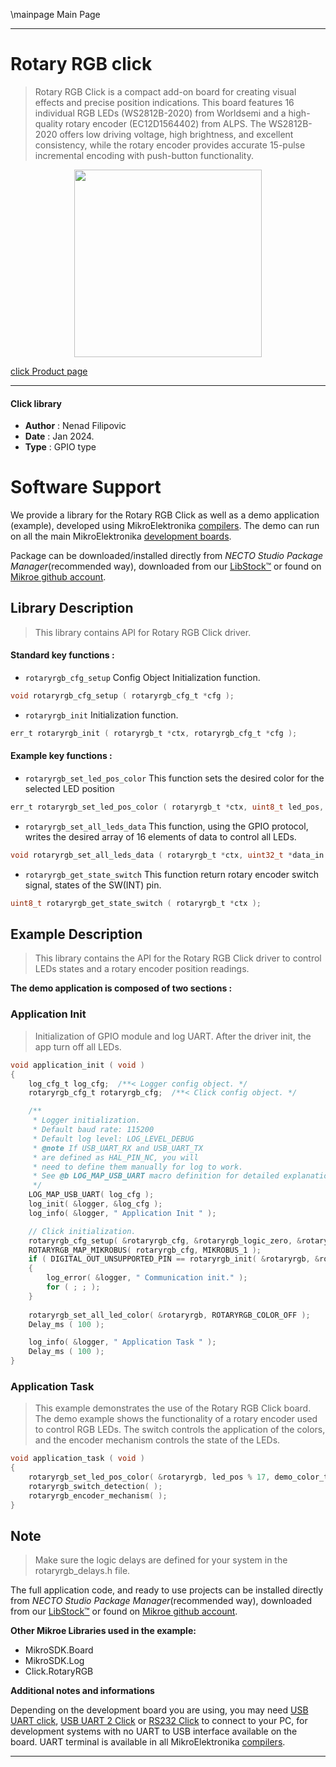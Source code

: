 \mainpage Main Page

---
# Rotary RGB click

> Rotary RGB Click is a compact add-on board for creating visual effects and precise position indications. This board features 16 individual RGB LEDs (WS2812B-2020) from Worldsemi and a high-quality rotary encoder (EC12D1564402) from ALPS. The WS2812B-2020 offers low driving voltage, high brightness, and excellent consistency, while the rotary encoder provides accurate 15-pulse incremental encoding with push-button functionality.

<p align="center">
  <img src="https://download.mikroe.com/images/click_for_ide/rotaryrgb_click.png" height=300px>
</p>

[click Product page](https://www.mikroe.com/rotary-rgb-click)

---


#### Click library

- **Author**        : Nenad Filipovic
- **Date**          : Jan 2024.
- **Type**          : GPIO type


# Software Support

We provide a library for the Rotary RGB Click
as well as a demo application (example), developed using MikroElektronika
[compilers](https://www.mikroe.com/necto-studio).
The demo can run on all the main MikroElektronika [development boards](https://www.mikroe.com/development-boards).

Package can be downloaded/installed directly from *NECTO Studio Package Manager*(recommended way), downloaded from our [LibStock&trade;](https://libstock.mikroe.com) or found on [Mikroe github account](https://github.com/MikroElektronika/mikrosdk_click_v2/tree/master/clicks).

## Library Description

> This library contains API for Rotary RGB Click driver.

#### Standard key functions :

- `rotaryrgb_cfg_setup` Config Object Initialization function.
```c
void rotaryrgb_cfg_setup ( rotaryrgb_cfg_t *cfg );
```

- `rotaryrgb_init` Initialization function.
```c
err_t rotaryrgb_init ( rotaryrgb_t *ctx, rotaryrgb_cfg_t *cfg );
```

#### Example key functions :

- `rotaryrgb_set_led_pos_color` This function sets the desired color for the selected LED position
```c
err_t rotaryrgb_set_led_pos_color ( rotaryrgb_t *ctx, uint8_t led_pos, uint32_t led_color );
```

- `rotaryrgb_set_all_leds_data` This function, using the GPIO protocol, writes the desired array of 16 elements of data to control all LEDs.
```c
void rotaryrgb_set_all_leds_data ( rotaryrgb_t *ctx, uint32_t *data_in );
```

- `rotaryrgb_get_state_switch` This function return rotary encoder switch signal, states of the SW(INT) pin.
```c
uint8_t rotaryrgb_get_state_switch ( rotaryrgb_t *ctx );
```

## Example Description

> This library contains the API for the Rotary RGB Click driver 
> to control LEDs states and a rotary encoder position readings.

**The demo application is composed of two sections :**

### Application Init

> Initialization of GPIO module and log UART.
> After the driver init, the app turn off all LEDs.

```c
void application_init ( void ) 
{
    log_cfg_t log_cfg;  /**< Logger config object. */
    rotaryrgb_cfg_t rotaryrgb_cfg;  /**< Click config object. */

    /** 
     * Logger initialization.
     * Default baud rate: 115200
     * Default log level: LOG_LEVEL_DEBUG
     * @note If USB_UART_RX and USB_UART_TX 
     * are defined as HAL_PIN_NC, you will 
     * need to define them manually for log to work. 
     * See @b LOG_MAP_USB_UART macro definition for detailed explanation.
     */
    LOG_MAP_USB_UART( log_cfg );
    log_init( &logger, &log_cfg );
    log_info( &logger, " Application Init " );

    // Click initialization.
    rotaryrgb_cfg_setup( &rotaryrgb_cfg, &rotaryrgb_logic_zero, &rotaryrgb_logic_one );
    ROTARYRGB_MAP_MIKROBUS( rotaryrgb_cfg, MIKROBUS_1 );
    if ( DIGITAL_OUT_UNSUPPORTED_PIN == rotaryrgb_init( &rotaryrgb, &rotaryrgb_cfg ) ) 
    {
        log_error( &logger, " Communication init." );
        for ( ; ; );
    }
    
    rotaryrgb_set_all_led_color( &rotaryrgb, ROTARYRGB_COLOR_OFF );
    Delay_ms ( 100 );

    log_info( &logger, " Application Task " );
    Delay_ms ( 100 );
}
```

### Application Task

> This example demonstrates the use of the Rotary RGB Click board.
> The demo example shows the functionality of a rotary encoder used to control RGB LEDs.
> The switch controls the application of the colors,
> and the encoder mechanism controls the state of the LEDs.

```c
void application_task ( void ) 
{
    rotaryrgb_set_led_pos_color( &rotaryrgb, led_pos % 17, demo_color_table[ led_color_sel ] );
    rotaryrgb_switch_detection( );
    rotaryrgb_encoder_mechanism( );
}
```

## Note

> Make sure the logic delays are defined for your system in the rotaryrgb_delays.h file.

The full application code, and ready to use projects can be installed directly from *NECTO Studio Package Manager*(recommended way), downloaded from our [LibStock&trade;](https://libstock.mikroe.com) or found on [Mikroe github account](https://github.com/MikroElektronika/mikrosdk_click_v2/tree/master/clicks).

**Other Mikroe Libraries used in the example:**

- MikroSDK.Board
- MikroSDK.Log
- Click.RotaryRGB

**Additional notes and informations**

Depending on the development board you are using, you may need
[USB UART click](https://www.mikroe.com/usb-uart-click),
[USB UART 2 Click](https://www.mikroe.com/usb-uart-2-click) or
[RS232 Click](https://www.mikroe.com/rs232-click) to connect to your PC, for
development systems with no UART to USB interface available on the board. UART
terminal is available in all MikroElektronika
[compilers](https://shop.mikroe.com/compilers).

---
